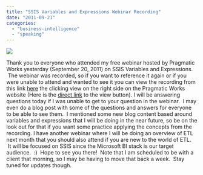 ```yaml
---
title: "SSIS Variables and Expressions Webinar Recording"
date: "2011-09-21"
categories: 
  - "business-intelligence"
  - "speaking"
---
```


![](https://images.bradleyschacht.com/wp-content/uploads/2011/09/Variables.png)

Thank you to everyone who attended my free webinar hosted by Pragmatic Works yesterday (September 20, 2011) on SSIS Variables and Expressions.  The webinar was recorded, so if you want to reference it again or if you were unable to attend and wanted to see it you can view the recording from this link [here](https://pragmaticworks.com/) the clicking view on the right side on the Pragmatic Works website (Here is the [direct link](https://pragmaticworks.com/) to the view button). I will be answering questions today if I was unable to get to your question in the webinar.  I may even do a blog post with some of the questions and answers for everyone to be able to see them.  I mentioned some new blog content based around variables and expressions that I will be doing in the near future, so be on the look out for that if you want some practice applying the concepts from the recording. I have another webinar where I will be doing an overview of ETL next month that you should also attend if you are new to the world of ETL.  It will be focused on SSIS since the Microsoft BI stack is our target audience.  :)  Hope to see you there!  Note that I am scheduled to be with a client that morning, so I may be having to move that back a week.  Stay tuned for updates though.
